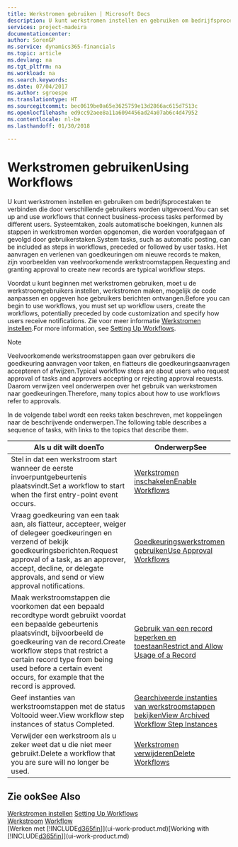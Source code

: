 ```yaml
---
title: Werkstromen gebruiken | Microsoft Docs
description: U kunt werkstromen instellen en gebruiken om bedrijfsprocestaken te verbinden die door verschillende gebruikers worden uitgevoerd. Systeemtaken, zoals automatische boekingen, kunnen als stappen in werkstromen worden opgenomen, die worden voorafgegaan of gevolgd door gebruikerstaken. Het aanvragen en verlenen van goedkeuringen om nieuwe records te maken, zijn voorbeelden van veelvoorkomende werkstroomstappen.
services: project-madeira
documentationcenter: 
author: SorenGP
ms.service: dynamics365-financials
ms.topic: article
ms.devlang: na
ms.tgt_pltfrm: na
ms.workload: na
ms.search.keywords: 
ms.date: 07/04/2017
ms.author: sgroespe
ms.translationtype: HT
ms.sourcegitcommit: bec0619be0a65e3625759e13d2866ac615d7513c
ms.openlocfilehash: ed9cc92aee8a11a6094456ad24a07ab6c4d47952
ms.contentlocale: nl-be
ms.lasthandoff: 01/30/2018

---
```

# <a name="using-workflows"></a><span data-ttu-id="ffe2f-105">Werkstromen gebruiken</span><span class="sxs-lookup"><span data-stu-id="ffe2f-105">Using Workflows</span></span>
<span data-ttu-id="ffe2f-106">U kunt werkstromen instellen en gebruiken om bedrijfsprocestaken te verbinden die door verschillende gebruikers worden uitgevoerd.</span><span class="sxs-lookup"><span data-stu-id="ffe2f-106">You can set up and use workflows that connect business-process tasks performed by different users.</span></span> <span data-ttu-id="ffe2f-107">Systeemtaken, zoals automatische boekingen, kunnen als stappen in werkstromen worden opgenomen, die worden voorafgegaan of gevolgd door gebruikerstaken.</span><span class="sxs-lookup"><span data-stu-id="ffe2f-107">System tasks, such as automatic posting, can be included as steps in workflows, preceded or followed by user tasks.</span></span> <span data-ttu-id="ffe2f-108">Het aanvragen en verlenen van goedkeuringen om nieuwe records te maken, zijn voorbeelden van veelvoorkomende werkstroomstappen.</span><span class="sxs-lookup"><span data-stu-id="ffe2f-108">Requesting and granting approval to create new records are typical workflow steps.</span></span>  

 <span data-ttu-id="ffe2f-109">Voordat u kunt beginnen met werkstromen gebruiken, moet u de werkstroomgebruikers instellen, werkstromen maken, mogelijk de code aanpassen en opgeven hoe gebruikers berichten ontvangen.</span><span class="sxs-lookup"><span data-stu-id="ffe2f-109">Before you can begin to use workflows, you must set up workflow users, create the workflows, potentially preceded by code customization and specify how users receive notifications.</span></span> <span data-ttu-id="ffe2f-110">Zie voor meer informatie [Werkstromen instellen](across-set-up-workflows.md).</span><span class="sxs-lookup"><span data-stu-id="ffe2f-110">For more information, see [Setting Up Workflows](across-set-up-workflows.md).</span></span>  

> [!NOTE]  
>  <span data-ttu-id="ffe2f-111">Veelvoorkomende werkstroomstappen gaan over gebruikers die goedkeuring aanvragen voor taken, en fiatteurs die goedkeuringsaanvragen accepteren of afwijzen.</span><span class="sxs-lookup"><span data-stu-id="ffe2f-111">Typical workflow steps are about users who request approval of tasks and approvers accepting or rejecting approval requests.</span></span> <span data-ttu-id="ffe2f-112">Daarom verwijzen veel onderwerpen over het gebruik van werkstromen naar goedkeuringen.</span><span class="sxs-lookup"><span data-stu-id="ffe2f-112">Therefore, many topics about how to use workflows refer to approvals.</span></span>  

 <span data-ttu-id="ffe2f-113">In de volgende tabel wordt een reeks taken beschreven, met koppelingen naar de beschrijvende onderwerpen.</span><span class="sxs-lookup"><span data-stu-id="ffe2f-113">The following table describes a sequence of tasks, with links to the topics that describe them.</span></span>  

|<span data-ttu-id="ffe2f-114">**Als u dit wilt doen**</span><span class="sxs-lookup"><span data-stu-id="ffe2f-114">**To**</span></span>|<span data-ttu-id="ffe2f-115">**Onderwerp**</span><span class="sxs-lookup"><span data-stu-id="ffe2f-115">**See**</span></span>|  
|------------|-------------|  
|<span data-ttu-id="ffe2f-116">Stel in dat een werkstroom start wanneer de eerste invoerpuntgebeurtenis plaatsvindt.</span><span class="sxs-lookup"><span data-stu-id="ffe2f-116">Set a workflow to start when the first entry-point event occurs.</span></span>|[<span data-ttu-id="ffe2f-117">Werkstromen inschakelen</span><span class="sxs-lookup"><span data-stu-id="ffe2f-117">Enable Workflows</span></span>](across-how-to-enable-workflows.md)|  
|<span data-ttu-id="ffe2f-118">Vraag goedkeuring van een taak aan, als fiatteur, accepteer, weiger of delegeer goedkeuringen en verzend of bekijk goedkeuringsberichten.</span><span class="sxs-lookup"><span data-stu-id="ffe2f-118">Request approval of a task, as an approver, accept, decline, or delegate approvals, and send or view approval notifications.</span></span>|[<span data-ttu-id="ffe2f-119">Goedkeuringswerkstromen gebruiken</span><span class="sxs-lookup"><span data-stu-id="ffe2f-119">Use Approval Workflows</span></span>](across-how-use-approval-workflows.md)|  
|<span data-ttu-id="ffe2f-120">Maak werkstroomstappen die voorkomen dat een bepaald recordtype wordt gebruikt voordat een bepaalde gebeurtenis plaatsvindt, bijvoorbeeld de goedkeuring van de record.</span><span class="sxs-lookup"><span data-stu-id="ffe2f-120">Create workflow steps that restrict a certain record type from being used before a certain event occurs, for example that the record is approved.</span></span>|[<span data-ttu-id="ffe2f-121">Gebruik van een record beperken en toestaan</span><span class="sxs-lookup"><span data-stu-id="ffe2f-121">Restrict and Allow Usage of a Record</span></span>](across-how-to-restrict-and-allow-usage-of-a-record.md)|  
|<span data-ttu-id="ffe2f-122">Geef instanties van werkstroomstappen met de status Voltooid weer.</span><span class="sxs-lookup"><span data-stu-id="ffe2f-122">View workflow step instances of status Completed.</span></span>|[<span data-ttu-id="ffe2f-123">Gearchiveerde instanties van werkstroomstappen bekijken</span><span class="sxs-lookup"><span data-stu-id="ffe2f-123">View Archived Workflow Step Instances</span></span>](across-how-to-view-archived-workflow-step-instances.md)|  
|<span data-ttu-id="ffe2f-124">Verwijder een werkstroom als u zeker weet dat u die niet meer gebruikt.</span><span class="sxs-lookup"><span data-stu-id="ffe2f-124">Delete a workflow that you are sure will no longer be used.</span></span>|[<span data-ttu-id="ffe2f-125">Werkstromen verwijderen</span><span class="sxs-lookup"><span data-stu-id="ffe2f-125">Delete Workflows</span></span>](across-how-to-delete-workflows.md)|  

## <a name="see-also"></a><span data-ttu-id="ffe2f-126">Zie ook</span><span class="sxs-lookup"><span data-stu-id="ffe2f-126">See Also</span></span>  
<span data-ttu-id="ffe2f-127">[Werkstromen instellen](across-set-up-workflows.md) </span><span class="sxs-lookup"><span data-stu-id="ffe2f-127">[Setting Up Workflows](across-set-up-workflows.md) </span></span>  
<span data-ttu-id="ffe2f-128">[Werkstroom](across-workflow.md) </span><span class="sxs-lookup"><span data-stu-id="ffe2f-128">[Workflow](across-workflow.md) </span></span>  
<span data-ttu-id="ffe2f-129">[Werken met [!INCLUDE[d365fin](includes/d365fin_md.md)]](ui-work-product.md)</span><span class="sxs-lookup"><span data-stu-id="ffe2f-129">[Working with [!INCLUDE[d365fin](includes/d365fin_md.md)]](ui-work-product.md)</span></span>

